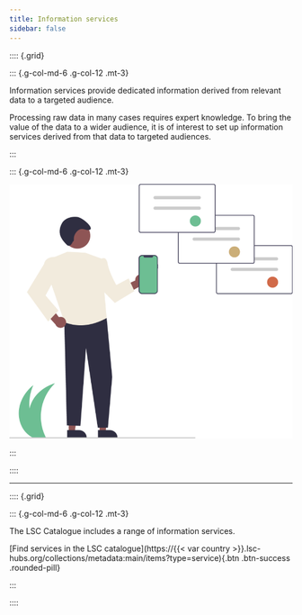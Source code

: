 ```yaml
---
title: Information services
sidebar: false
---
```


:::: {.grid}

::: {.g-col-md-6 .g-col-12 .mt-3}


Information services provide dedicated information derived from relevant data to a targeted audience.

Processing raw data in many cases requires expert knowledge. To bring the value of the data to a wider audience, it is of interest to set up information services derived from that data to targeted audiences.

:::

::: {.g-col-md-6 .g-col-12 .mt-3}

![](../img/Land%20soil%20crop%20information%20services%201mobile.svg)

:::

::::

---

:::: {.grid}

::: {.g-col-md-6 .g-col-12 .mt-3}

The LSC Catalogue includes a range of information services.


[Find services in the LSC catalogue](https://{{< var country >}}.lsc-hubs.org/collections/metadata:main/items?type=service){.btn .btn-success .rounded-pill}


:::

::::

<script src="https://giscus.app/client.js"
      data-repo="lsc-hubs/kenya-catalogue"
      data-repo-id="R_kgDOJxw-OQ"
      data-category="Q&A"
      data-category-id="DIC_kwDOJxw-Oc4CXVp8"
      data-mapping="title"
      data-strict="0"
      data-reactions-enabled="0"
      data-emit-metadata="0"
      data-input-position="bottom"
      data-theme="noborder_light"
      data-lang="en"
      data-loading="lazy"
      crossorigin="anonymous"
      async></script>